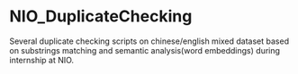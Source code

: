 # NIO_DuplicateChecking
Several duplicate checking scripts on chinese/english mixed dataset based on substrings matching and semantic analysis(word embeddings) during internship at NIO.
